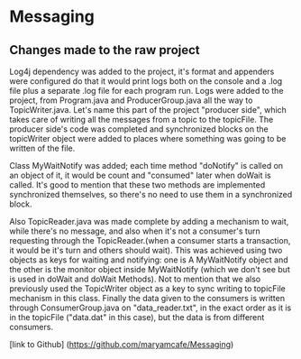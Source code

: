 # Messaging 

## Changes made to the raw project

Log4j dependency was added to the project, it's format and appenders were configured do that it would print logs both on the console and a .log file plus a separate .log file for each program run.
Logs were added to the project, from Program.java and ProducerGroup.java all the way to TopicWriter.java. Let's name this part of the project "producer side", which takes care of writing all the messages from a topic to the topicFile.
The producer side's code was completed and synchronized blocks on the topicWriter object were added to places where something was going to be written of the file.

Class MyWaitNotify was added; each time method "doNotify" is called on an object of it, it would be count and "consumed" later when doWait is called. It's good to mention that these two methods are implemented synchronized themselves, so there's no need to use them in a synchronized block.

Also TopicReader.java was made complete by adding a mechanism to wait, while there's no message, and also when it's not a consumer's turn requesting through the TopicReader.(when a consumer starts a transaction, it would be it's turn and others should wait). This was achieved using two objects as keys for waiting and notifying: one is A MyWaitNotify object and the other is the monitor object inside MyWaitNotify (which we don't see but is used in doWait and doWait Methods). Not to mention that we also previously used the TopicWriter object as a key to sync writing to topicFile mechanism in this class.
Finally the data given to the consumers is written through ConsumerGroup.java on "data_reader.txt", in the exact order as it is in the topicFile ("data.dat" in this case), but the data is from different consumers.

[link to Github] (https://github.com/maryamcafe/Messaging)

